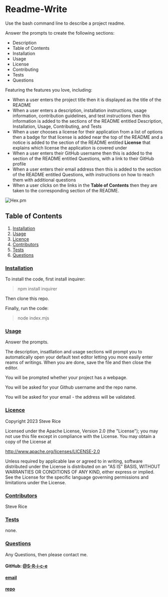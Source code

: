 
# Readme-Write

Use the bash command line to describe a project readme.

Answer the prompts to create the following sections:

* Description 
* Table of Contents 
* Installation 
* Usage 
 * License 
 * Contributing 
 * Tests 
 * Questions

Featuring the features you love, including:

* When a user enters the project title then it is displayed as the title of the README
* When a user enters a description, installation instructions, usage information, contribution guidelines, and test instructions then this information is added to the sections of the README entitled Description, Installation, Usage, Contributing, and Tests
* When a user chooses a license for their application from a list of options then a badge for that license is added near the top of the README and a notice is added to the section of the README entitled **License** that explains which license the application is covered under
 * When a user enters their GitHub username then this is added to the section of the README entitled Questions, with a link to their GitHub profile
* When a user enters their email address then this is added to the section of the README entitled Questions, with instructions on how to reach them with additional questions
 * When a user clicks on the links in the **Table of Contents** then they are taken to the corresponding section of the README.



![Hex.pm](https://img.shields.io/hexpm/l/apa?style=for-the-badge)

## Table of Contents

1. [Installation](#installation)
2. [Usage](#usage)
3. [Licence](#licence)
4. [Contributors](#contributors)
5. [Tests](#tests)
6. [Questions](#questions)

### [Installation](#installation)

To install the code, first install inquirer:
>npm install inquirer

Then clone this repo.

Finally, run the code:
>node index.mjs



### [Usage](#usage)

Answer the prompts.

The description, insatllation and usage sections will prompt you to automatically open your default text editor letting you more easily enter reams of writings. When you are done, save the file and then close the editor.

You will be prompted whether your project has a webpage.

You will be asked for your Github username and the repo name.

You will be asked for your email - the address will be validated.


### [Licence](#licence)

Copyright 2023 Steve Rice

Licensed under the Apache License, Version 2.0 (the "License");
you may not use this file except in compliance with the License.
You may obtain a copy of the License at
            
http://www.apache.org/licenses/LICENSE-2.0
            
Unless required by applicable law or agreed to in writing, software
distributed under the License is distributed on an "AS IS" BASIS,
WITHOUT WARRANTIES OR CONDITIONS OF ANY KIND, either express or implied.
See the License for the specific language governing permissions and
limitations under the License.

### [Contributors](#contributors)

Steve Rice

### [Tests](#tests)

none.

### [Questions](#questions)

Any Questions, then please contact me.
#### GitHub: [@S-R-i-c-e](https://api.github.com/users/S-R-i-c-e)
#### [email](goatwipe@gmail.com)
#### [repo](https://github.com/S-R-i-c-e/readme-write)

